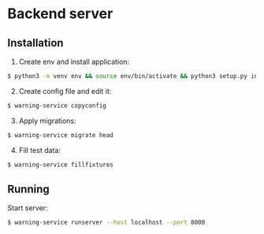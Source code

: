 Backend server
==============

Installation
------------
1. Create env and install application:
```bash
$ python3 -m venv env && source env/bin/activate && python3 setup.py install
```

2. Create config file and edit it:

```bash
$ warning-service copyconfig
```

3. Apply migrations:
```bash
$ warning-service migrate head
```

4. Fill test data:
```bash
$ warning-service fillfixtures
```

Running
-------
Start server:
```bash
$ warning-service runserver --host localhost --port 8000
```
